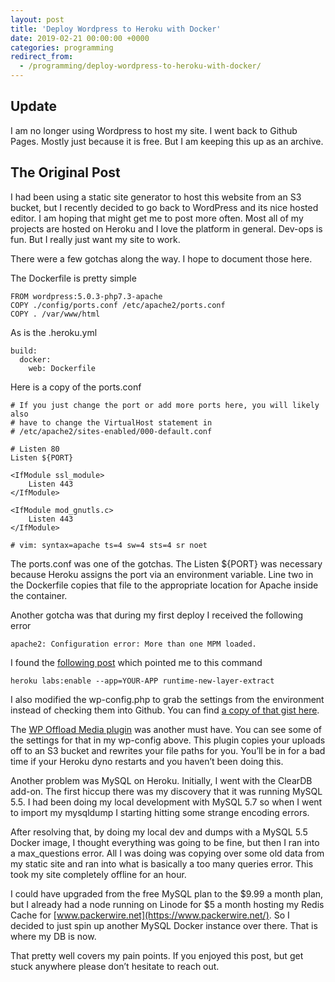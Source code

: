 ```yaml
---
layout: post
title: 'Deploy Wordpress to Heroku with Docker'
date: 2019-02-21 00:00:00 +0000
categories: programming
redirect_from:
  - /programming/deploy-wordpress-to-heroku-with-docker/
---
```


## Update

I am no longer using Wordpress to host my site. I went back to Github Pages. Mostly just because it is free. But I am keeping this up as an archive.

## The Original Post

I had been using a static site generator to host this website from an S3 bucket, but I recently decided to go back to WordPress and its nice hosted editor. I am hoping that might get me to post more often.
Most all of my projects are hosted on Heroku and I love the platform in general. Dev-ops is fun. But I really just want my site to work.

There were a few gotchas along the way. I hope to document those here.

The Dockerfile is pretty simple

```
FROM wordpress:5.0.3-php7.3-apache
COPY ./config/ports.conf /etc/apache2/ports.conf
COPY . /var/www/html
```

As is the .heroku.yml

```
build:
  docker:
    web: Dockerfile
```

Here is a copy of the ports.conf

```
# If you just change the port or add more ports here, you will likely also
# have to change the VirtualHost statement in
# /etc/apache2/sites-enabled/000-default.conf

# Listen 80
Listen ${PORT}

<IfModule ssl_module>
	Listen 443
</IfModule>

<IfModule mod_gnutls.c>
	Listen 443
</IfModule>

# vim: syntax=apache ts=4 sw=4 sts=4 sr noet
```

The ports.conf was one of the gotchas. The Listen \${PORT} was necessary because Heroku assigns the port via an environment variable. Line two in the Dockerfile copies that file to the appropriate location for Apache inside the container.

Another gotcha was that during my first deploy I received the following error

```
apache2: Configuration error: More than one MPM loaded.
```

I found the [following post](https://github.com/docker-library/wordpress/issues/293) which pointed me to this command

```
heroku labs:enable --app=YOUR-APP runtime-new-layer-extract
```

I also modified the wp-config.php to grab the settings from the environment instead of checking them into Github. You can find [a copy of that gist here](https://gist.github.com/rickpeyton/7b266600d80ef3ce65f679270ea17e64).

The [WP Offload Media plugin](https://wordpress.org/plugins/amazon-s3-and-cloudfront/) was another must have. You can see some of the settings for that in my wp-config above. This plugin copies your uploads off to an S3 bucket and rewrites your file paths for you. You’ll be in for a bad time if your Heroku dyno restarts and you haven’t been doing this.

Another problem was MySQL on Heroku. Initially, I went with the ClearDB add-on. The first hiccup there was my discovery that it was running MySQL 5.5. I had been doing my local development with MySQL 5.7 so when I went to import my mysqldump I starting hitting some strange encoding errors.

After resolving that, by doing my local dev and dumps with a MySQL 5.5 Docker image, I thought everything was going to be fine, but then I ran into a max_questions error. All I was doing was copying over some old data from my static site and ran into what is basically a too many queries error. This took my site completely offline for an hour.

I could have upgraded from the free MySQL plan to the $9.99 a month plan, but I already had a node running on Linode for $5 a month hosting my Redis Cache for [www.packerwire.net](https://www.packerwire.net/). So I decided to just spin up another MySQL Docker instance over there. That is where my DB is now.

That pretty well covers my pain points. If you enjoyed this post, but get stuck anywhere please don’t hesitate to reach out.
